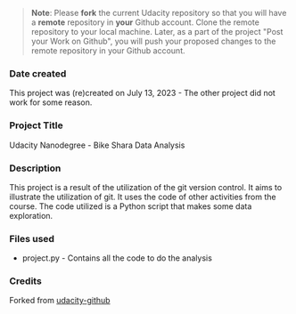 >**Note**: Please **fork** the current Udacity repository so that you will have a **remote** repository in **your** Github account. Clone the remote repository to your local machine. Later, as a part of the project "Post your Work on Github", you will push your proposed changes to the remote repository in your Github account.

### Date created
This project was (re)created on July 13, 2023 - The other project did not work for some reason.

### Project Title
Udacity Nanodegree - Bike Shara Data Analysis

### Description
This project is a result of the utilization of the git version control. It aims to illustrate the 
utilization of git. It uses the code of other activities from the course.
The code utilized is a Python script that makes some data exploration.

### Files used
- project.py - Contains all the code to do the analysis

### Credits
Forked from [udacity-github](https://github.com/udacity/pdsnd_github)